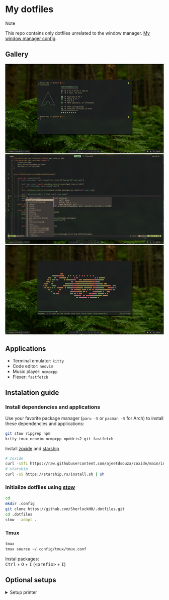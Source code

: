 # My dotfiles

> [!NOTE]
> This repo contains only dotfiles unrelated to the window manager. [My window manager config](github.com/SherlockH0/HyprGruvbox).

## Gallery

![fastfetch](https://raw.githubusercontent.com/SherlockH0/.dotfiles/refs/heads/main/previews/fastfetch.png)
![neovim](https://raw.githubusercontent.com/SherlockH0/.dotfiles/refs/heads/main/previews/nvim.png)
![ncmpcpp](https://raw.githubusercontent.com/SherlockH0/.dotfiles/refs/heads/main/previews/ncmpcpp.png)

## Applications

- Terminal emulator: `kitty`
- Code editor: `neovim`
- Music player: `ncmpcpp`
- Flexer: `fastfetch`

## Instalation guide

### Install dependencies and applications

Use your favorite package manager (`paru -S` or `pacman -S` for Arch) to install these dependencies and applications:

```bash
git stow ripgrep npm
kitty tmux neovim ncmpcpp mpddris2-git fastfetch
```

Install [zoxide](https://github.com/ajeetdsouza/zoxide) and [starship](https://starship.rs/)

```bash
# zoxide
curl -sSfL https://raw.githubusercontent.com/ajeetdsouza/zoxide/main/install.sh | sh
# starship
curl -sS https://starship.rs/install.sh | sh
```

### Initialize dotfiles using [stow](https://brandon.invergo.net/news/2012-05-26-using-gnu-stow-to-manage-your-dotfiles.html)

```bash
cd
mkdir .config
git clone https://github.com/SherlockH0/.dotfiles.git
cd .dotfiles
stow --adopt .
```

### Tmux

```bash
tmux
tmux source ~/.config/tmux/tmux.conf
```

Instal packages: \
<kbd>Ctrl</kbd> + <kbd>O</kbd> + <kbd>I</kbd> (<kbd>\<prefix\></kbd> + <kbd>I</kbd>)

## Optional setups

<details>

<summary>Setup printer</summary>

```bash
sudo pacman -S caps system-config-printer
sudo systemctl enable --now cups
sudo usermod -aG lp $USER
```

[Install drivers](https://wiki.archlinux.org/title/CUPS/Printer-specific_problems)

</details>
